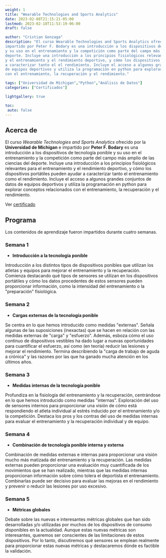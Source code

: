 ```yaml
---
weight: 1
title: "Wearable Technologies and Sports Analytics"
date: 2023-02-08T21:15:21-05:00
lastmod: 2023-02-18T11:53:19-06:00
draft: false

author: "Cristian Gonzaga"
description: "El curso Wearable Technologies and Sports Analytics ofrecido por la Universidad de Míchigan e 
impartido por Peter F. Bodary es una introducción a los dispositivos de tecnología pórtatil 
y su uso en el entrenamiento y la competición como parte del campo más amplio de las ciencias del 
deporte. Incluye una introducción a los principios fisiológicos relevantes para el entrenamiento 
y el entrenamiento y el rendimiento deportivo, y cómo los dispositivos portátiles pueden ayudar 
a caracterizar tanto el el rendimiento. Incluye el acceso a algunos grandes conjuntos de datos 
de equipos deportivos y utiliza la programación en python para explorar conceptos relacionados 
con el entrenamiento, la recuperación y el rendimiento."

tags: ["Universidad de Míchigan","Python","Análisis de Datos"]
categories: ["Certificados"]

lightgallery: true

toc:
 auto: false
---
```

<!--more-->

## Acerca de

El curso *Wearable Technologies and Sports Analytics* ofrecido por la **Universidad de Míchigan** e 
impartido por **Peter F. Bodary** es una introducción a los dispositivos de tecnología ponible 
y su uso en el entrenamiento y la competición como parte del campo más amplio de las ciencias del 
deporte. Incluye una introducción a los principios fisiológicos relevantes para el entrenamiento 
y el rendimiento deportivo, y cómo los dispositivos portátiles pueden ayudar 
a caracterizar tanto el entrenamiento como el rendimiento. Incluye el acceso a algunos grandes conjuntos de datos 
de equipos deportivos y utiliza la programación en python para explorar conceptos relacionados 
con el entrenamiento, la recuperación y el rendimiento.

Ver [certificado](https://coursera.org/share/9fbd9e9d5e8fceb54ce08d00dc75c336)

## Programa

Los contenidos de aprendizaje fueron impartidos durante cuatro semanas.

### Semana 1
* **Introducción a la tecnología ponible**

Introducción a los distintos tipos de dispositivos ponibles que utilizan los atletas y equipos 
para mejorar el entrenamiento y la recuperación. Comienza destacando qué tipos de sensores se 
utilizan en los dispositivos portátiles y cómo los datos procedentes de estos sensores pueden 
proporcionar información, como la intensidad del entrenamiento o la "preparación" fisiológica.

### Semana 2
* **Cargas externas de la tecnología ponible**

Se centra en lo que hemos introducido como medidas "externas". Señala algunas de las suposiciones 
(inexactas) que se hacen en relación con las medidas externas de "carga" y "esfuerzo". Además, 
esboza cómo el uso continuo de dispositivos vestibles ha dado lugar a nuevas oportunidades para 
cuantificar el esfuerzo, así como (en teoría) reducir las lesiones y mejorar el rendimiento. 
Termina describiendo la "carga de trabajo de aguda a crónica" y las razones por las que ha ganado 
mucha atención en los últimos años.

### Semana 3
* **Medidas internas de la tecnología ponible**

Profundiza en la fisiología del entrenamiento y la recuperación, centrándose en lo que hemos 
introducido como medidas "internas". Exploración del uso de sensores internos para proporcionar 
una visión de cómo está respondiendo el atleta individual al estrés inducido por el entrenamiento 
y/o la competición. Destaca los pros y los contras del uso de medidas internas para evaluar el 
entrenamiento y la recuperación individual y de equipo.

### Semana 4
* **Combinación de tecnología ponible interna y externa**

Combinación de medidas externas e internas para proporcionar una visión mucho más matizada del 
entrenamiento y la recuperación. Las medidas externas pueden proporcionar una evaluación muy 
cuantificada de los movimientos que se han realizado, mientras que las medidas internas proporcionan 
información sobre cómo tolera el deportista el entrenamiento. Combinarlas puede ser decisivo para 
evaluar las mejoras en el rendimiento y prevenir o reducir las lesiones por uso excesivo.

### Semana 5
* **Métricas globales**

Debate sobre las nuevas e interesantes métricas globales que han sido desarrolladas y/o utilizadas 
por muchos de los dispositivos de consumo disponibles en la actualidad. Aunque estas nuevas 
métricas son interesantes, queremos ser conscientes de las limitaciones de estos dispositivos. 
Por lo tanto, discutiremos qué sensores se emplean realmente para proporcionar estas nuevas 
métricas y destacaremos dónde es factible la validación.







